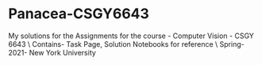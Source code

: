 # Panacea-CSGY6643
My solutions for the Assignments for the course - Computer Vision - CSGY 6643
\\
Contains- Task Page, Solution Notebooks for reference
\\
Spring-2021- New York University
